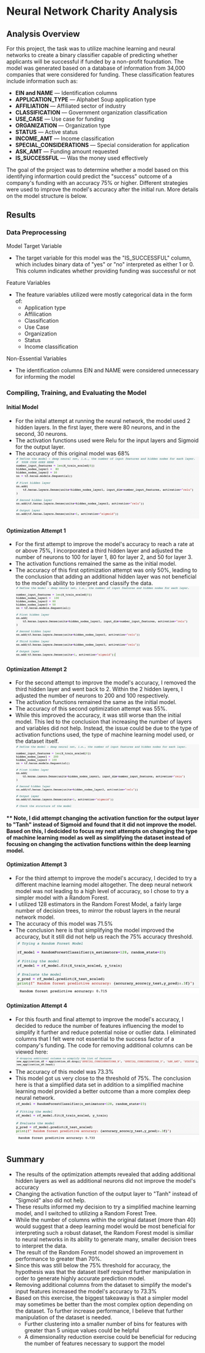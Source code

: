 # Neural Network Charity Analysis

## Analysis Overview
For this project, the task was to utilize machine learning and neural networks to create a binary classifier capable of predicting whether applicants will be successful if funded by a non-profit foundation. The model was generated based on a database of information from 34,000 companies that were considered for funding. These classification features include information such as:
- <b>EIN and NAME</b> — Identification columns
- <b>APPLICATION_TYPE</b> — Alphabet Soup application type
- <b>AFFILIATION</b> — Affiliated sector of industry
- <b>CLASSIFICATION</b> — Government organization classification
- <b>USE_CASE</b> — Use case for funding
- <b>ORGANIZATION</b> — Organization type
- <b>STATUS</b> — Active status
- <b>INCOME_AMT</b> — Income classification
- <b>SPECIAL_CONSIDERATIONS</b> — Special consideration for application
- <b>ASK_AMT</b> — Funding amount requested
- <b>IS_SUCCESSFUL</b> — Was the money used effectively

The goal of the project was to determine whether a model based on this identifying informartion could predict the "success" outcome of a company's funding with an accuracy 75% or higher. Different strategies were used to improve the model's accuracy after the initial run. More details on the model structure is below. 

## Results
### Data Preprocessing 
Model Target Variable
- The target variable for this model was the "IS_SUCCESSFUL" column, which includes binary data of "yes" or "no" interpreted as either 1 or 0. This column indicates whether providing funding was successful or not

Feature Variables
- The feature variables utilized were mostly categorical data in the form of:
  - Application type
  - Affilication
  - Classification
  - Use Case
  - Organization
  - Status
  - Income classification

Non-Essential Variables
- The identification columns EIN and NAME were considered unnecessary for informing the model 

### Compiling, Training, and Evaluating the Model 
#### Initial Model
- For the inital attempt at running the neural network, the model used 2 hidden layers. In the first layer, there were 80 neurons, and in the second, 30 neurons.
- The activation functions used were Relu for the input layers and Sigmoid for the output layer.
- The accuracy of this original model was 68%
![Original_Model](Images/Original_Model.png)


#### Optimization Attempt 1
- For the first attempt to improve the model's accuracy to reach a rate at or above 75%, I incorporated a third hidden layer and adjusted the number of neurons to 100 for layer 1, 80 for layer 2, and 50 for layer 3. 
- The activation functions remained the same as the initial model.
- The accuracy of this first optimization attempt was only 50%, leading to the conclusion that adding an additional hidden layer was not beneficial to the model's ability to interpret and classify the data.
![Optimization_1](Images/Optimization_1.png)

#### Optimization Attempt 2
- For the second attempt to improve the model's accuracy, I removed the third hidden layer and went back to 2. Within the 2 hidden layers, I adjusted the number of neurons to 200 and 100 respectively.
- The activation functions remained the same as the initial model. 
- The accuracy of this second optimization attempt was 55%. 
- While this improved the accuracy, it was still worse than the initial model. This led to the conclusion that increasing the number of layers and variables did not help. Instead, the issue could be due to the type of activation functions used, the type of machine learning model used, or the dataset itself.
![Optimzation_2](Images/Optimization_2.png)

<b>** Note, I did attempt changing the activation function for the output layer to "Tanh" instead of Sigmoid and found that it did not improve the model. Based on this, I dedcided to focus my next attempts on changing the type of machine learning model as well as simplifying the dataset instead of focusing on changing the activation functions within the deep learning model.</b>

#### Optimization Attempt 3
- For the third attempt to improve the model's accuracy, I decided to try a different machine learning model altogether. The deep neural network model was not leading to a high level of accuracy, so I chose to try a simpler model with a Random Forest. 
- I utilized 128 estimators in the Random Forest Model, a fairly large number of decision trees, to mirror the robust layers in the neural network model.
- The accuracy of this model was 71.5%
- The conclusion here is that simplifying the model improved the accuracy, but it still did not help us reach the 75% accuracy threshold.
![Optimization_3](Images/Optimization_3.png)

#### Optimization Attempt 4
- For this fourth and final attempt to improve the model's accuracy, I decided to reduce the number of features influencing the model to simplify it further and reduce potential noise or outlier data. I eliminated columns that I felt were not essential to the success factor of a company's funding. The code for removing additional columns can be viewed here:
![Optimization_4.1](Images/Optimization_4.1.png)
- The accuracy of this model was 73.3%
- This model got us very close to the threshold of 75%. The conclusion here is that a simplified data set in addition to a simplified machine learning model provided a better outcome than a more complex deep neural network. 
![Optimization_4.2](Images/Optimization_4.2.png)

## Summary
- The results of the optimization attempts revealed that adding additional hidden layers as well as additional neurons did not improve the model's accuracy
- Changing the activation function of the output layer to "Tanh" instead of "Sigmoid" also did not help.
- These results informed my decision to try a simplified machine learning model, and I switched to utilizing a Random Forest Tree. 
- While the number of columns within the original dataset (more than 40) would suggest that a deep learning model would be most beneficial for interpreting such a robust dataset, the Random Forest model is similiar to neural networks in its ability to generate many, smaller decision trees to interpret the data. 
- The result of the Random Forest model showed an improvement in performance to greater than 70%.
- Since this was still below the 75% threshold for accuracy, the hypothesis was that the dataset itself required further manipulation in order to generate highly accurate prediction model. 
- Removing additional columns from the dataset to simplify the model's input features increased the model's accuracy to 73.3%
- Based on this exercise, the biggest takeaway is that a simpler model may sometimes be better than the most complex option depending on the dataset. To further increase performance, I believe that further manipulation of the dataset is needed.
  - Further clustering into a smaller number of bins for features with greater than 5 unique values could be helpful 
  - A dimensionality reduction exercise could be beneficial for reducing the number of features necessary to support the model 



